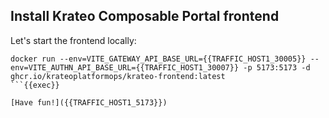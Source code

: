 ## Install Krateo Composable Portal frontend

Let's start the frontend locally:

```plain
docker run --env=VITE_GATEWAY_API_BASE_URL={{TRAFFIC_HOST1_30005}} --env=VITE_AUTHN_API_BASE_URL={{TRAFFIC_HOST1_30007}} -p 5173:5173 -d ghcr.io/krateoplatformops/krateo-frontend:latest
```{{exec}}

[Have fun!]({{TRAFFIC_HOST1_5173}})
